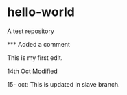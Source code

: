 # hello-world
A test repository

*** Added a comment

This is my first edit. 

14th Oct Modified

15- oct: This is updated in slave branch.
